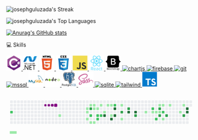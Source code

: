 ![josephguluzada's Streak](https://github-readme-streak-stats.herokuapp.com/?user=josephguluzada&theme=default&hide_border=false)

![josephguluzada's Top Languages](https://github-readme-stats.vercel.app/api/top-langs/?username=josephguluzada&theme=default&show_icons=true&hide_border=false&layout=compact)

[![Anurag's GitHub stats](https://github-readme-stats.vercel.app/api?username=josephguluzada&theme=github_light)](https://github.com/josephguluzada/github-readme-stats)


💻 Skills
<p align="left">
  <a href="https://www.w3schools.com/cs/" target="_blank" rel="noreferrer"> <img src="https://raw.githubusercontent.com/devicons/devicon/master/icons/csharp/csharp-original.svg" alt="csharp" width="40" height="40"/> </a> 
  <a href="https://dotnet.microsoft.com/" target="_blank" rel="noreferrer"> <img src="https://raw.githubusercontent.com/devicons/devicon/master/icons/dot-net/dot-net-original-wordmark.svg" alt="dotnet" width="40" height="40"/> </a> 
  <a href="https://www.w3.org/html/" target="_blank" rel="noreferrer"> <img src="https://raw.githubusercontent.com/devicons/devicon/master/icons/html5/html5-original-wordmark.svg" alt="html5" width="40" height="40"/> </a>
  <a href="https://www.w3schools.com/css/" target="_blank" rel="noreferrer"> <img src="https://raw.githubusercontent.com/devicons/devicon/master/icons/css3/css3-original-wordmark.svg" alt="css3" width="40" height="40"/> </a>
  <a href="https://developer.mozilla.org/en-US/docs/Web/JavaScript" target="_blank" rel="noreferrer"> <img src="https://raw.githubusercontent.com/devicons/devicon/master/icons/javascript/javascript-original.svg" alt="javascript" width="40" height="40"/> </a>
  <a href="https://reactjs.org/" target="_blank" rel="noreferrer"> <img src="https://raw.githubusercontent.com/devicons/devicon/master/icons/react/react-original-wordmark.svg" alt="react" width="40" height="40"/> </a>
  <a href="https://getbootstrap.com" target="_blank" rel="noreferrer"> <img src="https://raw.githubusercontent.com/devicons/devicon/master/icons/bootstrap/bootstrap-plain-wordmark.svg" alt="bootstrap" width="40" height="40"/> </a>
  <a href="https://www.chartjs.org" target="_blank" rel="noreferrer"> <img src="https://www.chartjs.org/media/logo-title.svg" alt="chartjs" width="40" height="40"/> </a>
  <a href="https://firebase.google.com/" target="_blank" rel="noreferrer"> <img src="https://www.vectorlogo.zone/logos/firebase/firebase-icon.svg" alt="firebase" width="40" height="40"/> </a>
  <a href="https://git-scm.com/" target="_blank" rel="noreferrer"> <img src="https://www.vectorlogo.zone/logos/git-scm/git-scm-icon.svg" alt="git" width="40" height="40"/> </a>
  <a href="https://www.microsoft.com/en-us/sql-server" target="_blank" rel="noreferrer"> <img src="https://www.svgrepo.com/show/303229/microsoft-sql-server-logo.svg" alt="mssql" width="40" height="40"/> </a>
  <a href="https://www.mysql.com/" target="_blank" rel="noreferrer"> <img src="https://raw.githubusercontent.com/devicons/devicon/master/icons/mysql/mysql-original-wordmark.svg" alt="mysql" width="40" height="40"/> </a>     <a href="https://nodejs.org" target="_blank" rel="noreferrer"> <img src="https://raw.githubusercontent.com/devicons/devicon/master/icons/nodejs/nodejs-original-wordmark.svg" alt="nodejs" width="40" height="40"/> </a>
  <a href="https://www.postgresql.org" target="_blank" rel="noreferrer"> <img src="https://raw.githubusercontent.com/devicons/devicon/master/icons/postgresql/postgresql-original-wordmark.svg" alt="postgresql" width="40" height="40"/> </a>
  <a href="https://sass-lang.com" target="_blank" rel="noreferrer"> <img src="https://raw.githubusercontent.com/devicons/devicon/master/icons/sass/sass-original.svg" alt="sass" width="40" height="40"/> </a>
  <a href="https://www.sqlite.org/" target="_blank" rel="noreferrer"> <img src="https://www.vectorlogo.zone/logos/sqlite/sqlite-icon.svg" alt="sqlite" width="40" height="40"/> </a>
  <a href="https://tailwindcss.com/" target="_blank" rel="noreferrer"> <img src="https://www.vectorlogo.zone/logos/tailwindcss/tailwindcss-icon.svg" alt="tailwind" width="40" height="40"/> </a>
  <a href="https://www.typescriptlang.org/" target="_blank" rel="noreferrer"> <img src="https://raw.githubusercontent.com/devicons/devicon/master/icons/typescript/typescript-original.svg" alt="typescript" width="40" height="40"/></a>

  <svg viewBox="-16 -32 880 192" width="880" height="192" xmlns="http://www.w3.org/2000/svg"><style>@keyframes c0{57.13%{fill:var(--c2)}57.15%,to{fill:var(--ce)}}@keyframes c1{1.98%{fill:var(--c1)}2%,to{fill:var(--ce)}}@keyframes c2{2.65%{fill:var(--c1)}2.67%,to{fill:var(--ce)}}@keyframes c3{6.3%{fill:var(--c1)}6.32%,to{fill:var(--ce)}}@keyframes c4{9.62%{fill:var(--c1)}9.64%,to{fill:var(--ce)}}@keyframes c5{9.29%{fill:var(--c1)}9.31%,to{fill:var(--ce)}}@keyframes c6{17.93%{fill:var(--c1)}17.95%,to{fill:var(--ce)}}@keyframes c7{10.29%{fill:var(--c1)}10.31%,to{fill:var(--ce)}}@keyframes c8{65.11%{fill:var(--c3)}65.13%,to{fill:var(--ce)}}@keyframes c9{49.16%{fill:var(--c2)}49.18%,to{fill:var(--ce)}}@keyframes ca{17.27%{fill:var(--c1)}17.29%,to{fill:var(--ce)}}@keyframes cb{10.62%{fill:var(--c1)}10.64%,to{fill:var(--ce)}}@keyframes cc{10.95%{fill:var(--c1)}10.97%,to{fill:var(--ce)}}@keyframes cd{16.93%{fill:var(--c1)}16.95%,to{fill:var(--ce)}}@keyframes ce{11.29%{fill:var(--c1)}11.31%,to{fill:var(--ce)}}@keyframes cf{47.83%{fill:var(--c2)}47.85%,to{fill:var(--ce)}}@keyframes cg{48.16%{fill:var(--c2)}48.18%,to{fill:var(--ce)}}@keyframes ch{11.95%{fill:var(--c1)}11.97%,to{fill:var(--ce)}}@keyframes ci{47.5%{fill:var(--c2)}47.52%,to{fill:var(--ce)}}@keyframes cj{14.94%{fill:var(--c1)}14.96%,to{fill:var(--ce)}}@keyframes ck{89.03%{fill:var(--c4)}89.05%,to{fill:var(--ce)}}@keyframes cl{12.61%{fill:var(--c1)}12.63%,to{fill:var(--ce)}}@keyframes cm{12.95%{fill:var(--c1)}12.97%,to{fill:var(--ce)}}@keyframes cn{13.94%{fill:var(--c1)}13.96%,to{fill:var(--ce)}}@keyframes co{88.03%{fill:var(--c4)}88.05%,to{fill:var(--ce)}}@keyframes cp{45.17%{fill:var(--c2)}45.19%,to{fill:var(--ce)}}@keyframes cq{86.7%{fill:var(--c4)}86.72%,to{fill:var(--ce)}}@keyframes cr{87.37%{fill:var(--c4)}87.39%,to{fill:var(--ce)}}@keyframes cs{23.91%{fill:var(--c1)}23.93%,to{fill:var(--ce)}}@keyframes ct{68.43%{fill:var(--c3)}68.45%,to{fill:var(--ce)}}@keyframes cu{21.92%{fill:var(--c1)}21.94%,to{fill:var(--ce)}}@keyframes cv{69.43%{fill:var(--c3)}69.45%,to{fill:var(--ce)}}@keyframes cw{85.04%{fill:var(--c4)}85.06%,to{fill:var(--ce)}}@keyframes cx{84.38%{fill:var(--c4)}84.4%,to{fill:var(--ce)}}@keyframes cy{70.75%{fill:var(--c3)}70.77%,to{fill:var(--ce)}}@keyframes cz{27.56%{fill:var(--c1)}27.58%,to{fill:var(--ce)}}@keyframes c10{41.19%{fill:var(--c2)}41.21%,to{fill:var(--ce)}}@keyframes c11{28.23%{fill:var(--c1)}28.25%,to{fill:var(--ce)}}@keyframes c12{28.56%{fill:var(--c1)}28.58%,to{fill:var(--ce)}}@keyframes c13{39.86%{fill:var(--c2)}39.88%,to{fill:var(--ce)}}@keyframes c14{29.56%{fill:var(--c1)}29.58%,to{fill:var(--ce)}}@keyframes c15{75.07%{fill:var(--c3)}75.09%,to{fill:var(--ce)}}@keyframes c16{38.2%{fill:var(--c1)}38.22%,to{fill:var(--ce)}}@keyframes c17{73.08%{fill:var(--c3)}73.1%,to{fill:var(--ce)}}@keyframes c18{29.89%{fill:var(--c1)}29.91%,to{fill:var(--ce)}}@keyframes c19{38.53%{fill:var(--c2)}38.55%,to{fill:var(--ce)}}@keyframes c1a{35.21%{fill:var(--c1)}35.23%,to{fill:var(--ce)}}@keyframes c1b{73.74%{fill:var(--c3)}73.76%,to{fill:var(--ce)}}@keyframes c1c{30.55%{fill:var(--c1)}30.57%,to{fill:var(--ce)}}@keyframes c1d{32.88%{fill:var(--c1)}32.9%,to{fill:var(--ce)}}@keyframes c1e{31.88%{fill:var(--c1)}31.9%,to{fill:var(--ce)}}@keyframes c1f{78.06%{fill:var(--c3)}78.08%,to{fill:var(--ce)}}@keyframes c1g{79.06%{fill:var(--c4)}79.08%,to{fill:var(--ce)}}@keyframes c1h{78.73%{fill:var(--c4)}78.75%,to{fill:var(--ce)}}@keyframes u0{1.98%{transform:scale(0,1)}2%,2.65%{transform:scale(.03,1)}2.67%,6.3%{transform:scale(.07,1)}6.32%,9.29%{transform:scale(.1,1)}9.31%,9.62%{transform:scale(.14,1)}10.29%,9.64%{transform:scale(.17,1)}10.31%,10.62%{transform:scale(.21,1)}10.64%,10.95%{transform:scale(.24,1)}10.97%,11.29%{transform:scale(.28,1)}11.31%,11.95%{transform:scale(.31,1)}11.97%,12.61%{transform:scale(.34,1)}12.63%,12.95%{transform:scale(.38,1)}12.97%,13.94%{transform:scale(.41,1)}13.96%,14.94%{transform:scale(.45,1)}14.96%,16.93%{transform:scale(.48,1)}16.95%,17.27%{transform:scale(.52,1)}17.29%,17.93%{transform:scale(.55,1)}17.95%,21.92%{transform:scale(.59,1)}21.94%,23.91%{transform:scale(.62,1)}23.93%,27.56%{transform:scale(.66,1)}27.58%,28.23%{transform:scale(.69,1)}28.25%,28.56%{transform:scale(.72,1)}28.58%,29.56%{transform:scale(.76,1)}29.58%,29.89%{transform:scale(.79,1)}29.91%,30.55%{transform:scale(.83,1)}30.57%,31.88%{transform:scale(.86,1)}31.9%,32.88%{transform:scale(.9,1)}32.9%,35.21%{transform:scale(.93,1)}35.23%,38.2%{transform:scale(.97,1)}38.22%,to{transform:scale(1,1)}}@keyframes u1{38.53%{transform:scale(0,1)}38.55%,39.86%{transform:scale(.11,1)}39.88%,41.19%{transform:scale(.22,1)}41.21%,45.17%{transform:scale(.33,1)}45.19%,47.5%{transform:scale(.44,1)}47.52%,47.83%{transform:scale(.56,1)}47.85%,48.16%{transform:scale(.67,1)}48.18%,49.16%{transform:scale(.78,1)}49.18%,57.13%{transform:scale(.89,1)}57.15%,to{transform:scale(1,1)}}@keyframes u2{65.11%{transform:scale(0,1)}65.13%,68.43%{transform:scale(.13,1)}68.45%,69.43%{transform:scale(.25,1)}69.45%,70.75%{transform:scale(.38,1)}70.77%,73.08%{transform:scale(.5,1)}73.1%,73.74%{transform:scale(.63,1)}73.76%,75.07%{transform:scale(.75,1)}75.09%,78.06%{transform:scale(.88,1)}78.08%,to{transform:scale(1,1)}}@keyframes u3{78.73%{transform:scale(0,1)}78.75%,79.06%{transform:scale(.13,1)}79.08%,84.38%{transform:scale(.25,1)}84.4%,85.04%{transform:scale(.38,1)}85.06%,86.7%{transform:scale(.5,1)}86.72%,87.37%{transform:scale(.63,1)}87.39%,88.03%{transform:scale(.75,1)}88.05%,89.03%{transform:scale(.88,1)}89.05%,to{transform:scale(1,1)}}@keyframes s0{0%,99.67%{transform:translate(0,-16px)}.33%{transform:translate(0,0)}1.66%,98.01%{transform:translate(64px,0)}1.99%{transform:translate(64px,16px)}5.32%{transform:translate(224px,16px)}6.31%{transform:translate(224px,64px)}8.97%{transform:translate(352px,64px)}9.97%{transform:translate(352px,16px)}10.63%{transform:translate(384px,16px)}10.96%{transform:translate(384px,32px)}11.63%{transform:translate(416px,32px)}11.96%,46.51%{transform:translate(416px,16px)}12.96%{transform:translate(464px,16px)}13.95%,87.71%{transform:translate(464px,64px)}14.29%,88.7%{transform:translate(448px,64px)}14.62%{transform:translate(448px,48px)}15.95%{transform:translate(384px,48px)}16.94%{transform:translate(384px,96px)}17.28%{transform:translate(368px,96px)}17.61%{transform:translate(368px,80px)}17.94%{transform:translate(352px,80px)}18.27%{transform:translate(352px,96px)}21.59%{transform:translate(512px,96px)}21.93%{transform:translate(512px,80px)}22.26%{transform:translate(528px,80px)}23.59%{transform:translate(528px,16px)}23.92%{transform:translate(512px,16px)}24.25%{transform:translate(512px,0)}26.58%{transform:translate(624px,0)}27.57%{transform:translate(624px,48px)}28.57%{transform:translate(672px,48px)}29.24%{transform:translate(672px,16px)}31.89%{transform:translate(800px,16px)}32.23%{transform:translate(800px,32px)}32.56%{transform:translate(784px,32px)}32.89%{transform:translate(784px,48px)}33.89%{transform:translate(736px,48px)}34.55%{transform:translate(736px,80px)}35.22%,39.2%{transform:translate(704px,80px)}35.55%{transform:translate(704px,96px)}36.54%{transform:translate(656px,96px)}37.54%{transform:translate(656px,48px)}38.54%{transform:translate(704px,48px)}39.87%{transform:translate(672px,80px)}40.86%{transform:translate(672px,32px)}41.2%{transform:translate(656px,32px)}41.53%{transform:translate(656px,16px)}47.51%{transform:translate(416px,64px)}47.84%{transform:translate(400px,64px)}48.17%{transform:translate(400px,80px)}48.5%{transform:translate(384px,80px)}48.84%{transform:translate(384px,64px)}49.17%{transform:translate(368px,64px)}49.5%{transform:translate(368px,48px)}57.14%{transform:translate(0,48px)}57.48%{transform:translate(0,32px)}67.11%{transform:translate(464px,32px)}67.44%{transform:translate(464px,48px)}68.77%{transform:translate(528px,48px)}69.1%{transform:translate(528px,32px)}69.77%{transform:translate(560px,32px)}70.43%{transform:translate(560px,64px)}73.75%{transform:translate(720px,64px)}74.42%{transform:translate(720px,32px)}75.08%{transform:translate(688px,32px)}75.42%{transform:translate(688px,48px)}77.74%{transform:translate(800px,48px)}78.07%{transform:translate(800px,64px)}78.41%{transform:translate(816px,64px)}79.07%{transform:translate(816px,32px)}84.05%{transform:translate(576px,32px)}84.39%{transform:translate(576px,48px)}85.05%{transform:translate(544px,48px)}85.38%{transform:translate(544px,32px)}86.71%{transform:translate(480px,32px)}87.38%{transform:translate(480px,64px)}88.04%{transform:translate(464px,80px)}88.37%{transform:translate(448px,80px)}94.68%{transform:translate(160px,64px)}95.68%{transform:translate(160px,16px)}97.34%{transform:translate(80px,16px)}97.67%{transform:translate(80px,0)}98.34%{transform:translate(64px,-16px)}}@keyframes s1{0%,99.67%{transform:translate(16px,-16px)}.33%{transform:translate(0,-16px)}.66%{transform:translate(0,0)}1.99%,98.34%{transform:translate(64px,0)}2.33%{transform:translate(64px,16px)}5.65%{transform:translate(224px,16px)}6.64%{transform:translate(224px,64px)}9.3%{transform:translate(352px,64px)}10.3%{transform:translate(352px,16px)}10.96%{transform:translate(384px,16px)}11.3%{transform:translate(384px,32px)}11.96%{transform:translate(416px,32px)}12.29%,46.84%{transform:translate(416px,16px)}13.29%{transform:translate(464px,16px)}14.29%,88.04%{transform:translate(464px,64px)}14.62%,89.04%{transform:translate(448px,64px)}14.95%{transform:translate(448px,48px)}16.28%{transform:translate(384px,48px)}17.28%{transform:translate(384px,96px)}17.61%{transform:translate(368px,96px)}17.94%{transform:translate(368px,80px)}18.27%{transform:translate(352px,80px)}18.6%{transform:translate(352px,96px)}21.93%{transform:translate(512px,96px)}22.26%{transform:translate(512px,80px)}22.59%{transform:translate(528px,80px)}23.92%{transform:translate(528px,16px)}24.25%{transform:translate(512px,16px)}24.58%{transform:translate(512px,0)}26.91%{transform:translate(624px,0)}27.91%{transform:translate(624px,48px)}28.9%{transform:translate(672px,48px)}29.57%{transform:translate(672px,16px)}32.23%{transform:translate(800px,16px)}32.56%{transform:translate(800px,32px)}32.89%{transform:translate(784px,32px)}33.22%{transform:translate(784px,48px)}34.22%{transform:translate(736px,48px)}34.88%{transform:translate(736px,80px)}35.55%,39.53%{transform:translate(704px,80px)}35.88%{transform:translate(704px,96px)}36.88%{transform:translate(656px,96px)}37.87%{transform:translate(656px,48px)}38.87%{transform:translate(704px,48px)}40.2%{transform:translate(672px,80px)}41.2%{transform:translate(672px,32px)}41.53%{transform:translate(656px,32px)}41.86%{transform:translate(656px,16px)}47.84%{transform:translate(416px,64px)}48.17%{transform:translate(400px,64px)}48.5%{transform:translate(400px,80px)}48.84%{transform:translate(384px,80px)}49.17%{transform:translate(384px,64px)}49.5%{transform:translate(368px,64px)}49.83%{transform:translate(368px,48px)}57.48%{transform:translate(0,48px)}57.81%{transform:translate(0,32px)}67.44%{transform:translate(464px,32px)}67.77%{transform:translate(464px,48px)}69.1%{transform:translate(528px,48px)}69.44%{transform:translate(528px,32px)}70.1%{transform:translate(560px,32px)}70.76%{transform:translate(560px,64px)}74.09%{transform:translate(720px,64px)}74.75%{transform:translate(720px,32px)}75.42%{transform:translate(688px,32px)}75.75%{transform:translate(688px,48px)}78.07%{transform:translate(800px,48px)}78.41%{transform:translate(800px,64px)}78.74%{transform:translate(816px,64px)}79.4%{transform:translate(816px,32px)}84.39%{transform:translate(576px,32px)}84.72%{transform:translate(576px,48px)}85.38%{transform:translate(544px,48px)}85.71%{transform:translate(544px,32px)}87.04%{transform:translate(480px,32px)}87.71%{transform:translate(480px,64px)}88.37%{transform:translate(464px,80px)}88.7%{transform:translate(448px,80px)}95.02%{transform:translate(160px,64px)}96.01%{transform:translate(160px,16px)}97.67%{transform:translate(80px,16px)}98.01%{transform:translate(80px,0)}98.67%{transform:translate(64px,-16px)}}@keyframes s2{0%,99.67%{transform:translate(32px,-16px)}.66%{transform:translate(0,-16px)}1%{transform:translate(0,0)}2.33%,98.67%{transform:translate(64px,0)}2.66%{transform:translate(64px,16px)}5.98%{transform:translate(224px,16px)}6.98%{transform:translate(224px,64px)}9.63%{transform:translate(352px,64px)}10.63%{transform:translate(352px,16px)}11.3%{transform:translate(384px,16px)}11.63%{transform:translate(384px,32px)}12.29%{transform:translate(416px,32px)}12.62%,47.18%{transform:translate(416px,16px)}13.62%{transform:translate(464px,16px)}14.62%,88.37%{transform:translate(464px,64px)}14.95%,89.37%{transform:translate(448px,64px)}15.28%{transform:translate(448px,48px)}16.61%{transform:translate(384px,48px)}17.61%{transform:translate(384px,96px)}17.94%{transform:translate(368px,96px)}18.27%{transform:translate(368px,80px)}18.6%{transform:translate(352px,80px)}18.94%{transform:translate(352px,96px)}22.26%{transform:translate(512px,96px)}22.59%{transform:translate(512px,80px)}22.92%{transform:translate(528px,80px)}24.25%{transform:translate(528px,16px)}24.58%{transform:translate(512px,16px)}24.92%{transform:translate(512px,0)}27.24%{transform:translate(624px,0)}28.24%{transform:translate(624px,48px)}29.24%{transform:translate(672px,48px)}29.9%{transform:translate(672px,16px)}32.56%{transform:translate(800px,16px)}32.89%{transform:translate(800px,32px)}33.22%{transform:translate(784px,32px)}33.55%{transform:translate(784px,48px)}34.55%{transform:translate(736px,48px)}35.22%{transform:translate(736px,80px)}35.88%,39.87%{transform:translate(704px,80px)}36.21%{transform:translate(704px,96px)}37.21%{transform:translate(656px,96px)}38.21%{transform:translate(656px,48px)}39.2%{transform:translate(704px,48px)}40.53%{transform:translate(672px,80px)}41.53%{transform:translate(672px,32px)}41.86%{transform:translate(656px,32px)}42.19%{transform:translate(656px,16px)}48.17%{transform:translate(416px,64px)}48.5%{transform:translate(400px,64px)}48.84%{transform:translate(400px,80px)}49.17%{transform:translate(384px,80px)}49.5%{transform:translate(384px,64px)}49.83%{transform:translate(368px,64px)}50.17%{transform:translate(368px,48px)}57.81%{transform:translate(0,48px)}58.14%{transform:translate(0,32px)}67.77%{transform:translate(464px,32px)}68.11%{transform:translate(464px,48px)}69.44%{transform:translate(528px,48px)}69.77%{transform:translate(528px,32px)}70.43%{transform:translate(560px,32px)}71.1%{transform:translate(560px,64px)}74.42%{transform:translate(720px,64px)}75.08%{transform:translate(720px,32px)}75.75%{transform:translate(688px,32px)}76.08%{transform:translate(688px,48px)}78.41%{transform:translate(800px,48px)}78.74%{transform:translate(800px,64px)}79.07%{transform:translate(816px,64px)}79.73%{transform:translate(816px,32px)}84.72%{transform:translate(576px,32px)}85.05%{transform:translate(576px,48px)}85.71%{transform:translate(544px,48px)}86.05%{transform:translate(544px,32px)}87.38%{transform:translate(480px,32px)}88.04%{transform:translate(480px,64px)}88.7%{transform:translate(464px,80px)}89.04%{transform:translate(448px,80px)}95.35%{transform:translate(160px,64px)}96.35%{transform:translate(160px,16px)}98.01%{transform:translate(80px,16px)}98.34%{transform:translate(80px,0)}99%{transform:translate(64px,-16px)}}@keyframes s3{0%,99.67%{transform:translate(48px,-16px)}1%{transform:translate(0,-16px)}1.33%{transform:translate(0,0)}2.66%,99%{transform:translate(64px,0)}2.99%{transform:translate(64px,16px)}6.31%{transform:translate(224px,16px)}7.31%{transform:translate(224px,64px)}9.97%{transform:translate(352px,64px)}10.96%{transform:translate(352px,16px)}11.63%{transform:translate(384px,16px)}11.96%{transform:translate(384px,32px)}12.62%{transform:translate(416px,32px)}12.96%,47.51%{transform:translate(416px,16px)}13.95%{transform:translate(464px,16px)}14.95%,88.7%{transform:translate(464px,64px)}15.28%,89.7%{transform:translate(448px,64px)}15.61%{transform:translate(448px,48px)}16.94%{transform:translate(384px,48px)}17.94%{transform:translate(384px,96px)}18.27%{transform:translate(368px,96px)}18.6%{transform:translate(368px,80px)}18.94%{transform:translate(352px,80px)}19.27%{transform:translate(352px,96px)}22.59%{transform:translate(512px,96px)}22.92%{transform:translate(512px,80px)}23.26%{transform:translate(528px,80px)}24.58%{transform:translate(528px,16px)}24.92%{transform:translate(512px,16px)}25.25%{transform:translate(512px,0)}27.57%{transform:translate(624px,0)}28.57%{transform:translate(624px,48px)}29.57%{transform:translate(672px,48px)}30.23%{transform:translate(672px,16px)}32.89%{transform:translate(800px,16px)}33.22%{transform:translate(800px,32px)}33.55%{transform:translate(784px,32px)}33.89%{transform:translate(784px,48px)}34.88%{transform:translate(736px,48px)}35.55%{transform:translate(736px,80px)}36.21%,40.2%{transform:translate(704px,80px)}36.54%{transform:translate(704px,96px)}37.54%{transform:translate(656px,96px)}38.54%{transform:translate(656px,48px)}39.53%{transform:translate(704px,48px)}40.86%{transform:translate(672px,80px)}41.86%{transform:translate(672px,32px)}42.19%{transform:translate(656px,32px)}42.52%{transform:translate(656px,16px)}48.5%{transform:translate(416px,64px)}48.84%{transform:translate(400px,64px)}49.17%{transform:translate(400px,80px)}49.5%{transform:translate(384px,80px)}49.83%{transform:translate(384px,64px)}50.17%{transform:translate(368px,64px)}50.5%{transform:translate(368px,48px)}58.14%{transform:translate(0,48px)}58.47%{transform:translate(0,32px)}68.11%{transform:translate(464px,32px)}68.44%{transform:translate(464px,48px)}69.77%{transform:translate(528px,48px)}70.1%{transform:translate(528px,32px)}70.76%{transform:translate(560px,32px)}71.43%{transform:translate(560px,64px)}74.75%{transform:translate(720px,64px)}75.42%{transform:translate(720px,32px)}76.08%{transform:translate(688px,32px)}76.41%{transform:translate(688px,48px)}78.74%{transform:translate(800px,48px)}79.07%{transform:translate(800px,64px)}79.4%{transform:translate(816px,64px)}80.07%{transform:translate(816px,32px)}85.05%{transform:translate(576px,32px)}85.38%{transform:translate(576px,48px)}86.05%{transform:translate(544px,48px)}86.38%{transform:translate(544px,32px)}87.71%{transform:translate(480px,32px)}88.37%{transform:translate(480px,64px)}89.04%{transform:translate(464px,80px)}89.37%{transform:translate(448px,80px)}95.68%{transform:translate(160px,64px)}96.68%{transform:translate(160px,16px)}98.34%{transform:translate(80px,16px)}98.67%{transform:translate(80px,0)}99.34%{transform:translate(64px,-16px)}}:root{--cb:#1b1f230a;--cs:purple;--ce:#ebedf0;--c0:#ebedf0;--c1:#9be9a8;--c2:#40c463;--c3:#30a14e;--c4:#216e39}@media (prefers-color-scheme:dark){:root{--cb:#1b1f230a;--cs:purple;--ce:#161b22;--c1:#01311f;--c2:#034525;--c3:#0f6d31;--c4:#00c647}}.c{shape-rendering:geometricPrecision;rx:2;ry:2;fill:var(--ce);stroke-width:1px;stroke:var(--cb);animation:none 30100ms linear infinite}.c.c0{fill:var(--c2);animation-name:c0}.c.c1{fill:var(--c1);animation-name:c1}.c.c2,.c.c3,.c.c4{fill:var(--c1);animation-name:c2}.c.c3,.c.c4{animation-name:c3}.c.c4{animation-name:c4}.c.c5,.c.c6,.c.c7{fill:var(--c1);animation-name:c5}.c.c6,.c.c7{animation-name:c6}.c.c7{animation-name:c7}.c.c8{fill:var(--c3);animation-name:c8}.c.c9{fill:var(--c2);animation-name:c9}.c.ca,.c.cb{fill:var(--c1);animation-name:ca}.c.cb{animation-name:cb}.c.cc,.c.cd,.c.ce{fill:var(--c1);animation-name:cc}.c.cd,.c.ce{animation-name:cd}.c.ce{animation-name:ce}.c.cf,.c.cg{fill:var(--c2);animation-name:cf}.c.cg{animation-name:cg}.c.ch{fill:var(--c1);animation-name:ch}.c.ci{fill:var(--c2);animation-name:ci}.c.cj{fill:var(--c1);animation-name:cj}.c.ck{fill:var(--c4);animation-name:ck}.c.cl,.c.cm,.c.cn{fill:var(--c1);animation-name:cl}.c.cm,.c.cn{animation-name:cm}.c.cn{animation-name:cn}.c.co{fill:var(--c4);animation-name:co}.c.cp{fill:var(--c2);animation-name:cp}.c.cq,.c.cr{fill:var(--c4);animation-name:cq}.c.cr{animation-name:cr}.c.cs{fill:var(--c1);animation-name:cs}.c.ct{fill:var(--c3);animation-name:ct}.c.cu{fill:var(--c1);animation-name:cu}.c.cv{fill:var(--c3);animation-name:cv}.c.cw,.c.cx{fill:var(--c4);animation-name:cw}.c.cx{animation-name:cx}.c.cy{fill:var(--c3);animation-name:cy}.c.cz{fill:var(--c1);animation-name:cz}.c.c10{fill:var(--c2);animation-name:c10}.c.c11,.c.c12{fill:var(--c1);animation-name:c11}.c.c12{animation-name:c12}.c.c13{fill:var(--c2);animation-name:c13}.c.c14{fill:var(--c1);animation-name:c14}.c.c15{fill:var(--c3);animation-name:c15}.c.c16{fill:var(--c1);animation-name:c16}.c.c17{fill:var(--c3);animation-name:c17}.c.c18{fill:var(--c1);animation-name:c18}.c.c19{fill:var(--c2);animation-name:c19}.c.c1a{fill:var(--c1);animation-name:c1a}.c.c1b{fill:var(--c3);animation-name:c1b}.c.c1c,.c.c1d,.c.c1e{fill:var(--c1);animation-name:c1c}.c.c1d,.c.c1e{animation-name:c1d}.c.c1e{animation-name:c1e}.c.c1f{fill:var(--c3);animation-name:c1f}.c.c1g,.c.c1h{fill:var(--c4);animation-name:c1g}.c.c1h{animation-name:c1h}.s,.u{animation:none linear 30100ms infinite}.u,.u.u0{transform-origin:0 0}.u{transform:scale(0,1)}.u.u0{fill:var(--c1);animation-name:u0}.u.u1{fill:var(--c2);animation-name:u1;transform-origin:455.4px 0}.u.u2{fill:var(--c3);animation-name:u2;transform-origin:596.7px 0}.u.u3{fill:var(--c4);animation-name:u3;transform-origin:722.4px 0}.s{shape-rendering:geometricPrecision;fill:var(--cs)}.s.s0{transform:translate(0,-16px);animation-name:s0}.s.s1{transform:translate(16px,-16px);animation-name:s1}.s.s2{transform:translate(32px,-16px);animation-name:s2}.s.s3{transform:translate(48px,-16px);animation-name:s3}</style><rect class="c" x="2" y="2" width="12" height="12"/><rect class="c" x="2" y="18" width="12" height="12"/><rect class="c" x="2" y="34" width="12" height="12"/><rect class="c c0" x="2" y="50" width="12" height="12"/><rect class="c" x="2" y="66" width="12" height="12"/><rect class="c" x="2" y="82" width="12" height="12"/><rect class="c" x="2" y="98" width="12" height="12"/><rect class="c" x="18" y="2" width="12" height="12"/><rect class="c" x="18" y="18" width="12" height="12"/><rect class="c" x="18" y="34" width="12" height="12"/><rect class="c" x="18" y="50" width="12" height="12"/><rect class="c" x="18" y="66" width="12" height="12"/><rect class="c" x="18" y="82" width="12" height="12"/><rect class="c" x="18" y="98" width="12" height="12"/><rect class="c" x="34" y="2" width="12" height="12"/><rect class="c" x="34" y="18" width="12" height="12"/><rect class="c" x="34" y="34" width="12" height="12"/><rect class="c" x="34" y="50" width="12" height="12"/><rect class="c" x="34" y="66" width="12" height="12"/><rect class="c" x="34" y="82" width="12" height="12"/><rect class="c" x="34" y="98" width="12" height="12"/><rect class="c" x="50" y="2" width="12" height="12"/><rect class="c" x="50" y="18" width="12" height="12"/><rect class="c" x="50" y="34" width="12" height="12"/><rect class="c" x="50" y="50" width="12" height="12"/><rect class="c" x="50" y="66" width="12" height="12"/><rect class="c" x="50" y="82" width="12" height="12"/><rect class="c" x="50" y="98" width="12" height="12"/><rect class="c" x="66" y="2" width="12" height="12"/><rect class="c c1" x="66" y="18" width="12" height="12"/><rect class="c" x="66" y="34" width="12" height="12"/><rect class="c" x="66" y="50" width="12" height="12"/><rect class="c" x="66" y="66" width="12" height="12"/><rect class="c" x="66" y="82" width="12" height="12"/><rect class="c" x="66" y="98" width="12" height="12"/><rect class="c" x="82" y="2" width="12" height="12"/><rect class="c" x="82" y="18" width="12" height="12"/><rect class="c" x="82" y="34" width="12" height="12"/><rect class="c" x="82" y="50" width="12" height="12"/><rect class="c" x="82" y="66" width="12" height="12"/><rect class="c" x="82" y="82" width="12" height="12"/><rect class="c" x="82" y="98" width="12" height="12"/><rect class="c" x="98" y="2" width="12" height="12"/><rect class="c c2" x="98" y="18" width="12" height="12"/><rect class="c" x="98" y="34" width="12" height="12"/><rect class="c" x="98" y="50" width="12" height="12"/><rect class="c" x="98" y="66" width="12" height="12"/><rect class="c" x="98" y="82" width="12" height="12"/><rect class="c" x="98" y="98" width="12" height="12"/><rect class="c" x="114" y="2" width="12" height="12"/><rect class="c" x="114" y="18" width="12" height="12"/><rect class="c" x="114" y="34" width="12" height="12"/><rect class="c" x="114" y="50" width="12" height="12"/><rect class="c" x="114" y="66" width="12" height="12"/><rect class="c" x="114" y="82" width="12" height="12"/><rect class="c" x="114" y="98" width="12" height="12"/><rect class="c" x="130" y="2" width="12" height="12"/><rect class="c" x="130" y="18" width="12" height="12"/><rect class="c" x="130" y="34" width="12" height="12"/><rect class="c" x="130" y="50" width="12" height="12"/><rect class="c" x="130" y="66" width="12" height="12"/><rect class="c" x="130" y="82" width="12" height="12"/><rect class="c" x="130" y="98" width="12" height="12"/><rect class="c" x="146" y="2" width="12" height="12"/><rect class="c" x="146" y="18" width="12" height="12"/><rect class="c" x="146" y="34" width="12" height="12"/><rect class="c" x="146" y="50" width="12" height="12"/><rect class="c" x="146" y="66" width="12" height="12"/><rect class="c" x="146" y="82" width="12" height="12"/><rect class="c" x="146" y="98" width="12" height="12"/><rect class="c" x="162" y="2" width="12" height="12"/><rect class="c" x="162" y="18" width="12" height="12"/><rect class="c" x="162" y="34" width="12" height="12"/><rect class="c" x="162" y="50" width="12" height="12"/><rect class="c" x="162" y="66" width="12" height="12"/><rect class="c" x="162" y="82" width="12" height="12"/><rect class="c" x="162" y="98" width="12" height="12"/><rect class="c" x="178" y="2" width="12" height="12"/><rect class="c" x="178" y="18" width="12" height="12"/><rect class="c" x="178" y="34" width="12" height="12"/><rect class="c" x="178" y="50" width="12" height="12"/><rect class="c" x="178" y="66" width="12" height="12"/><rect class="c" x="178" y="82" width="12" height="12"/><rect class="c" x="178" y="98" width="12" height="12"/><rect class="c" x="194" y="2" width="12" height="12"/><rect class="c" x="194" y="18" width="12" height="12"/><rect class="c" x="194" y="34" width="12" height="12"/><rect class="c" x="194" y="50" width="12" height="12"/><rect class="c" x="194" y="66" width="12" height="12"/><rect class="c" x="194" y="82" width="12" height="12"/><rect class="c" x="194" y="98" width="12" height="12"/><rect class="c" x="210" y="2" width="12" height="12"/><rect class="c" x="210" y="18" width="12" height="12"/><rect class="c" x="210" y="34" width="12" height="12"/><rect class="c" x="210" y="50" width="12" height="12"/><rect class="c" x="210" y="66" width="12" height="12"/><rect class="c" x="210" y="82" width="12" height="12"/><rect class="c" x="210" y="98" width="12" height="12"/><rect class="c" x="226" y="2" width="12" height="12"/><rect class="c" x="226" y="18" width="12" height="12"/><rect class="c" x="226" y="34" width="12" height="12"/><rect class="c" x="226" y="50" width="12" height="12"/><rect class="c c3" x="226" y="66" width="12" height="12"/><rect class="c" x="226" y="82" width="12" height="12"/><rect class="c" x="226" y="98" width="12" height="12"/><rect class="c" x="242" y="2" width="12" height="12"/><rect class="c" x="242" y="18" width="12" height="12"/><rect class="c" x="242" y="34" width="12" height="12"/><rect class="c" x="242" y="50" width="12" height="12"/><rect class="c" x="242" y="66" width="12" height="12"/><rect class="c" x="242" y="82" width="12" height="12"/><rect class="c" x="242" y="98" width="12" height="12"/><rect class="c" x="258" y="2" width="12" height="12"/><rect class="c" x="258" y="18" width="12" height="12"/><rect class="c" x="258" y="34" width="12" height="12"/><rect class="c" x="258" y="50" width="12" height="12"/><rect class="c" x="258" y="66" width="12" height="12"/><rect class="c" x="258" y="82" width="12" height="12"/><rect class="c" x="258" y="98" width="12" height="12"/><rect class="c" x="274" y="2" width="12" height="12"/><rect class="c" x="274" y="18" width="12" height="12"/><rect class="c" x="274" y="34" width="12" height="12"/><rect class="c" x="274" y="50" width="12" height="12"/><rect class="c" x="274" y="66" width="12" height="12"/><rect class="c" x="274" y="82" width="12" height="12"/><rect class="c" x="274" y="98" width="12" height="12"/><rect class="c" x="290" y="2" width="12" height="12"/><rect class="c" x="290" y="18" width="12" height="12"/><rect class="c" x="290" y="34" width="12" height="12"/><rect class="c" x="290" y="50" width="12" height="12"/><rect class="c" x="290" y="66" width="12" height="12"/><rect class="c" x="290" y="82" width="12" height="12"/><rect class="c" x="290" y="98" width="12" height="12"/><rect class="c" x="306" y="2" width="12" height="12"/><rect class="c" x="306" y="18" width="12" height="12"/><rect class="c" x="306" y="34" width="12" height="12"/><rect class="c" x="306" y="50" width="12" height="12"/><rect class="c" x="306" y="66" width="12" height="12"/><rect class="c" x="306" y="82" width="12" height="12"/><rect class="c" x="306" y="98" width="12" height="12"/><rect class="c" x="322" y="2" width="12" height="12"/><rect class="c" x="322" y="18" width="12" height="12"/><rect class="c" x="322" y="34" width="12" height="12"/><rect class="c" x="322" y="50" width="12" height="12"/><rect class="c" x="322" y="66" width="12" height="12"/><rect class="c" x="322" y="82" width="12" height="12"/><rect class="c" x="322" y="98" width="12" height="12"/><rect class="c" x="338" y="2" width="12" height="12"/><rect class="c" x="338" y="18" width="12" height="12"/><rect class="c" x="338" y="34" width="12" height="12"/><rect class="c" x="338" y="50" width="12" height="12"/><rect class="c" x="338" y="66" width="12" height="12"/><rect class="c" x="338" y="82" width="12" height="12"/><rect class="c" x="338" y="98" width="12" height="12"/><rect class="c" x="354" y="2" width="12" height="12"/><rect class="c" x="354" y="18" width="12" height="12"/><rect class="c c4" x="354" y="34" width="12" height="12"/><rect class="c c5" x="354" y="50" width="12" height="12"/><rect class="c" x="354" y="66" width="12" height="12"/><rect class="c c6" x="354" y="82" width="12" height="12"/><rect class="c" x="354" y="98" width="12" height="12"/><rect class="c" x="370" y="2" width="12" height="12"/><rect class="c c7" x="370" y="18" width="12" height="12"/><rect class="c c8" x="370" y="34" width="12" height="12"/><rect class="c" x="370" y="50" width="12" height="12"/><rect class="c c9" x="370" y="66" width="12" height="12"/><rect class="c" x="370" y="82" width="12" height="12"/><rect class="c ca" x="370" y="98" width="12" height="12"/><rect class="c" x="386" y="2" width="12" height="12"/><rect class="c cb" x="386" y="18" width="12" height="12"/><rect class="c cc" x="386" y="34" width="12" height="12"/><rect class="c" x="386" y="50" width="12" height="12"/><rect class="c" x="386" y="66" width="12" height="12"/><rect class="c" x="386" y="82" width="12" height="12"/><rect class="c cd" x="386" y="98" width="12" height="12"/><rect class="c" x="402" y="2" width="12" height="12"/><rect class="c" x="402" y="18" width="12" height="12"/><rect class="c ce" x="402" y="34" width="12" height="12"/><rect class="c" x="402" y="50" width="12" height="12"/><rect class="c cf" x="402" y="66" width="12" height="12"/><rect class="c cg" x="402" y="82" width="12" height="12"/><rect class="c" x="402" y="98" width="12" height="12"/><rect class="c" x="418" y="2" width="12" height="12"/><rect class="c ch" x="418" y="18" width="12" height="12"/><rect class="c" x="418" y="34" width="12" height="12"/><rect class="c" x="418" y="50" width="12" height="12"/><rect class="c ci" x="418" y="66" width="12" height="12"/><rect class="c" x="418" y="82" width="12" height="12"/><rect class="c" x="418" y="98" width="12" height="12"/><rect class="c" x="434" y="2" width="12" height="12"/><rect class="c" x="434" y="18" width="12" height="12"/><rect class="c" x="434" y="34" width="12" height="12"/><rect class="c cj" x="434" y="50" width="12" height="12"/><rect class="c ck" x="434" y="66" width="12" height="12"/><rect class="c" x="434" y="82" width="12" height="12"/><rect class="c" x="434" y="98" width="12" height="12"/><rect class="c" x="450" y="2" width="12" height="12"/><rect class="c cl" x="450" y="18" width="12" height="12"/><rect class="c" x="450" y="34" width="12" height="12"/><rect class="c" x="450" y="50" width="12" height="12"/><rect class="c" x="450" y="66" width="12" height="12"/><rect class="c" x="450" y="82" width="12" height="12"/><rect class="c" x="450" y="98" width="12" height="12"/><rect class="c" x="466" y="2" width="12" height="12"/><rect class="c cm" x="466" y="18" width="12" height="12"/><rect class="c" x="466" y="34" width="12" height="12"/><rect class="c" x="466" y="50" width="12" height="12"/><rect class="c cn" x="466" y="66" width="12" height="12"/><rect class="c co" x="466" y="82" width="12" height="12"/><rect class="c" x="466" y="98" width="12" height="12"/><rect class="c" x="482" y="2" width="12" height="12"/><rect class="c cp" x="482" y="18" width="12" height="12"/><rect class="c cq" x="482" y="34" width="12" height="12"/><rect class="c" x="482" y="50" width="12" height="12"/><rect class="c cr" x="482" y="66" width="12" height="12"/><rect class="c" x="482" y="82" width="12" height="12"/><rect class="c" x="482" y="98" width="12" height="12"/><rect class="c" x="498" y="2" width="12" height="12"/><rect class="c" x="498" y="18" width="12" height="12"/><rect class="c" x="498" y="34" width="12" height="12"/><rect class="c" x="498" y="50" width="12" height="12"/><rect class="c" x="498" y="66" width="12" height="12"/><rect class="c" x="498" y="82" width="12" height="12"/><rect class="c" x="498" y="98" width="12" height="12"/><rect class="c" x="514" y="2" width="12" height="12"/><rect class="c cs" x="514" y="18" width="12" height="12"/><rect class="c" x="514" y="34" width="12" height="12"/><rect class="c ct" x="514" y="50" width="12" height="12"/><rect class="c" x="514" y="66" width="12" height="12"/><rect class="c cu" x="514" y="82" width="12" height="12"/><rect class="c" x="514" y="98" width="12" height="12"/><rect class="c" x="530" y="2" width="12" height="12"/><rect class="c" x="530" y="18" width="12" height="12"/><rect class="c" x="530" y="34" width="12" height="12"/><rect class="c" x="530" y="50" width="12" height="12"/><rect class="c" x="530" y="66" width="12" height="12"/><rect class="c" x="530" y="82" width="12" height="12"/><rect class="c" x="530" y="98" width="12" height="12"/><rect class="c" x="546" y="2" width="12" height="12"/><rect class="c" x="546" y="18" width="12" height="12"/><rect class="c cv" x="546" y="34" width="12" height="12"/><rect class="c cw" x="546" y="50" width="12" height="12"/><rect class="c" x="546" y="66" width="12" height="12"/><rect class="c" x="546" y="82" width="12" height="12"/><rect class="c" x="546" y="98" width="12" height="12"/><rect class="c" x="562" y="2" width="12" height="12"/><rect class="c" x="562" y="18" width="12" height="12"/><rect class="c" x="562" y="34" width="12" height="12"/><rect class="c" x="562" y="50" width="12" height="12"/><rect class="c" x="562" y="66" width="12" height="12"/><rect class="c" x="562" y="82" width="12" height="12"/><rect class="c" x="562" y="98" width="12" height="12"/><rect class="c" x="578" y="2" width="12" height="12"/><rect class="c" x="578" y="18" width="12" height="12"/><rect class="c" x="578" y="34" width="12" height="12"/><rect class="c cx" x="578" y="50" width="12" height="12"/><rect class="c cy" x="578" y="66" width="12" height="12"/><rect class="c" x="578" y="82" width="12" height="12"/><rect class="c" x="578" y="98" width="12" height="12"/><rect class="c" x="594" y="2" width="12" height="12"/><rect class="c" x="594" y="18" width="12" height="12"/><rect class="c" x="594" y="34" width="12" height="12"/><rect class="c" x="594" y="50" width="12" height="12"/><rect class="c" x="594" y="66" width="12" height="12"/><rect class="c" x="594" y="82" width="12" height="12"/><rect class="c" x="594" y="98" width="12" height="12"/><rect class="c" x="610" y="2" width="12" height="12"/><rect class="c" x="610" y="18" width="12" height="12"/><rect class="c" x="610" y="34" width="12" height="12"/><rect class="c" x="610" y="50" width="12" height="12"/><rect class="c" x="610" y="66" width="12" height="12"/><rect class="c" x="610" y="82" width="12" height="12"/><rect class="c" x="610" y="98" width="12" height="12"/><rect class="c" x="626" y="2" width="12" height="12"/><rect class="c" x="626" y="18" width="12" height="12"/><rect class="c" x="626" y="34" width="12" height="12"/><rect class="c cz" x="626" y="50" width="12" height="12"/><rect class="c" x="626" y="66" width="12" height="12"/><rect class="c" x="626" y="82" width="12" height="12"/><rect class="c" x="626" y="98" width="12" height="12"/><rect class="c" x="642" y="2" width="12" height="12"/><rect class="c" x="642" y="18" width="12" height="12"/><rect class="c" x="642" y="34" width="12" height="12"/><rect class="c" x="642" y="50" width="12" height="12"/><rect class="c" x="642" y="66" width="12" height="12"/><rect class="c" x="642" y="82" width="12" height="12"/><rect class="c" x="642" y="98" width="12" height="12"/><rect class="c" x="658" y="2" width="12" height="12"/><rect class="c" x="658" y="18" width="12" height="12"/><rect class="c c10" x="658" y="34" width="12" height="12"/><rect class="c c11" x="658" y="50" width="12" height="12"/><rect class="c" x="658" y="66" width="12" height="12"/><rect class="c" x="658" y="82" width="12" height="12"/><rect class="c" x="658" y="98" width="12" height="12"/><rect class="c" x="674" y="2" width="12" height="12"/><rect class="c" x="674" y="18" width="12" height="12"/><rect class="c" x="674" y="34" width="12" height="12"/><rect class="c c12" x="674" y="50" width="12" height="12"/><rect class="c" x="674" y="66" width="12" height="12"/><rect class="c c13" x="674" y="82" width="12" height="12"/><rect class="c" x="674" y="98" width="12" height="12"/><rect class="c" x="690" y="2" width="12" height="12"/><rect class="c c14" x="690" y="18" width="12" height="12"/><rect class="c c15" x="690" y="34" width="12" height="12"/><rect class="c c16" x="690" y="50" width="12" height="12"/><rect class="c c17" x="690" y="66" width="12" height="12"/><rect class="c" x="690" y="82" width="12" height="12"/><rect class="c" x="690" y="98" width="12" height="12"/><rect class="c" x="706" y="2" width="12" height="12"/><rect class="c c18" x="706" y="18" width="12" height="12"/><rect class="c" x="706" y="34" width="12" height="12"/><rect class="c c19" x="706" y="50" width="12" height="12"/><rect class="c" x="706" y="66" width="12" height="12"/><rect class="c c1a" x="706" y="82" width="12" height="12"/><rect class="c" x="706" y="98" width="12" height="12"/><rect class="c" x="722" y="2" width="12" height="12"/><rect class="c" x="722" y="18" width="12" height="12"/><rect class="c" x="722" y="34" width="12" height="12"/><rect class="c" x="722" y="50" width="12" height="12"/><rect class="c c1b" x="722" y="66" width="12" height="12"/><rect class="c" x="722" y="82" width="12" height="12"/><rect class="c" x="722" y="98" width="12" height="12"/><rect class="c" x="738" y="2" width="12" height="12"/><rect class="c c1c" x="738" y="18" width="12" height="12"/><rect class="c" x="738" y="34" width="12" height="12"/><rect class="c" x="738" y="50" width="12" height="12"/><rect class="c" x="738" y="66" width="12" height="12"/><rect class="c" x="738" y="82" width="12" height="12"/><rect class="c" x="738" y="98" width="12" height="12"/><rect class="c" x="754" y="2" width="12" height="12"/><rect class="c" x="754" y="18" width="12" height="12"/><rect class="c" x="754" y="34" width="12" height="12"/><rect class="c" x="754" y="50" width="12" height="12"/><rect class="c" x="754" y="66" width="12" height="12"/><rect class="c" x="754" y="82" width="12" height="12"/><rect class="c" x="754" y="98" width="12" height="12"/><rect class="c" x="770" y="2" width="12" height="12"/><rect class="c" x="770" y="18" width="12" height="12"/><rect class="c" x="770" y="34" width="12" height="12"/><rect class="c" x="770" y="50" width="12" height="12"/><rect class="c" x="770" y="66" width="12" height="12"/><rect class="c" x="770" y="82" width="12" height="12"/><rect class="c" x="770" y="98" width="12" height="12"/><rect class="c" x="786" y="2" width="12" height="12"/><rect class="c" x="786" y="18" width="12" height="12"/><rect class="c" x="786" y="34" width="12" height="12"/><rect class="c c1d" x="786" y="50" width="12" height="12"/><rect class="c" x="786" y="66" width="12" height="12"/><rect class="c" x="786" y="82" width="12" height="12"/><rect class="c" x="786" y="98" width="12" height="12"/><rect class="c" x="802" y="2" width="12" height="12"/><rect class="c c1e" x="802" y="18" width="12" height="12"/><rect class="c" x="802" y="34" width="12" height="12"/><rect class="c" x="802" y="50" width="12" height="12"/><rect class="c c1f" x="802" y="66" width="12" height="12"/><rect class="c" x="802" y="82" width="12" height="12"/><rect class="c" x="802" y="98" width="12" height="12"/><rect class="c" x="818" y="2" width="12" height="12"/><rect class="c" x="818" y="18" width="12" height="12"/><rect class="c c1g" x="818" y="34" width="12" height="12"/><rect class="c c1h" x="818" y="50" width="12" height="12"/><rect class="c" x="818" y="66" width="12" height="12"/><rect class="c" x="818" y="82" width="12" height="12"/><rect class="c" x="818" y="98" width="12" height="12"/><rect class="c" x="834" y="2" width="12" height="12"/><rect class="c" x="834" y="18" width="12" height="12"/><rect class="u u0" height="12" width="456.0" x="0.0" y="144"/><rect class="u u1" height="12" width="141.9" x="455.4" y="144"/><rect class="u u2" height="12" width="126.2" x="596.7" y="144"/><rect class="u u3" height="12" width="126.2" x="722.4" y="144"/><rect class="s s0" x="0.8" y="0.8" width="14.4" height="14.4" rx="4.5" ry="4.5"/><rect class="s s1" x="1.8" y="1.8" width="12.3" height="12.3" rx="4.1" ry="4.1"/><rect class="s s2" x="2.6" y="2.6" width="10.8" height="10.8" rx="3.6" ry="3.6"/><rect class="s s3" x="3.0" y="3.0" width="9.9" height="9.9" rx="3.3" ry="3.3"/></svg>




